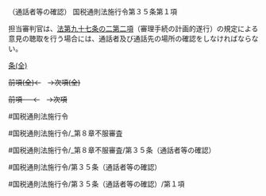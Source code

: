 （通話者等の確認）
国税通則法施行令第３５条第１項

担当審判官は、[法第九十七条の二第二項](国税通則法＿＿＿＿＿第９７条の２第２項)（審理手続の計画的遂行）の規定による意見の聴取を行う場合には、通話者及び通話先の場所の確認をしなければならない。

[条(全)](国税通則法施行＿令＿第３５条_.md)

~~前項(全)←~~　~~→次項(全)~~

~~前項 　 ←~~　~~→次項~~



#国税通則法施行令

#国税通則法施行令/_第８章不服審査

#国税通則法施行令/_第８章不服審査/第３５条（通話者等の確認）

#国税通則法施行令/第３５条（通話者等の確認）

#国税通則法施行令/第３５条（通話者等の確認）/第１項

